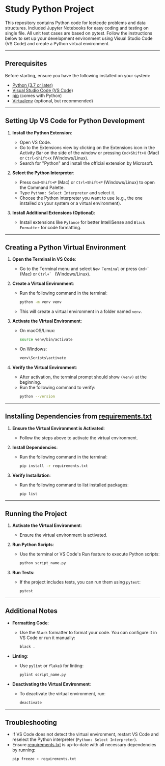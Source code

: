 # Study Python Project

This repository contains Python code for leetcode problems and data structures. Included Jupyter Notebooks for easy coding and testing on single file. All unit test cases are based on pytest. Follow the instructions below to set up your development environment using Visual Studio Code (VS Code) and create a Python virtual environment.

---

## Prerequisites

Before starting, ensure you have the following installed on your system:
- [Python (3.7 or later)](https://www.python.org/downloads/)
- [Visual Studio Code (VS Code)](https://code.visualstudio.com/)
- [pip](https://pip.pypa.io/en/stable/) (comes with Python)
- [Virtualenv](https://virtualenv.pypa.io/en/latest/) (optional, but recommended)

---

## Setting Up VS Code for Python Development

1. **Install the Python Extension**:
   - Open VS Code.
   - Go to the Extensions view by clicking on the Extensions icon in the Activity Bar on the side of the window or pressing `Cmd+Shift+X` (Mac) or `Ctrl+Shift+X` (Windows/Linux).
   - Search for "Python" and install the official extension by Microsoft.

2. **Select the Python Interpreter**:
   - Press `Cmd+Shift+P` (Mac) or `Ctrl+Shift+P` (Windows/Linux) to open the Command Palette.
   - Type `Python: Select Interpreter` and select it.
   - Choose the Python interpreter you want to use (e.g., the one installed on your system or a virtual environment).

3. **Install Additional Extensions (Optional)**:
   - Install extensions like `Pylance` for better IntelliSense and `Black Formatter` for code formatting.

---

## Creating a Python Virtual Environment

1. **Open the Terminal in VS Code**:
   - Go to the Terminal menu and select `New Terminal` or press ``Cmd+` `` (Mac) or ``Ctrl+` `` (Windows/Linux).

2. **Create a Virtual Environment**:
   - Run the following command in the terminal:
     ```bash
     python -m venv venv
     ```
   - This will create a virtual environment in a folder named `venv`.

3. **Activate the Virtual Environment**:
   - On macOS/Linux:
     ```bash
     source venv/bin/activate
     ```
   - On Windows:
     ```bash
     venv\Scripts\activate
     ```

4. **Verify the Virtual Environment**:
   - After activation, the terminal prompt should show `(venv)` at the beginning.
   - Run the following command to verify:
     ```bash
     python --version
     ```

---

## Installing Dependencies from [requirements.txt](http://_vscodecontentref_/1)

1. **Ensure the Virtual Environment is Activated**:
   - Follow the steps above to activate the virtual environment.

2. **Install Dependencies**:
   - Run the following command in the terminal:
     ```bash
     pip install -r requirements.txt
     ```

3. **Verify Installation**:
   - Run the following command to list installed packages:
     ```bash
     pip list
     ```

---

## Running the Project

1. **Activate the Virtual Environment**:
   - Ensure the virtual environment is activated.

2. **Run Python Scripts**:
   - Use the terminal or VS Code's Run feature to execute Python scripts:
     ```bash
     python script_name.py
     ```

3. **Run Tests**:
   - If the project includes tests, you can run them using `pytest`:
     ```bash
     pytest
     ```

---

## Additional Notes

- **Formatting Code**:
  - Use the `Black` formatter to format your code. You can configure it in VS Code or run it manually:
    ```bash
    black .
    ```

- **Linting**:
  - Use `pylint` or `flake8` for linting:
    ```bash
    pylint script_name.py
    ```

- **Deactivating the Virtual Environment**:
  - To deactivate the virtual environment, run:
    ```bash
    deactivate
    ```

---

## Troubleshooting

- If VS Code does not detect the virtual environment, restart VS Code and reselect the Python interpreter (`Python: Select Interpreter`).
- Ensure [requirements.txt](http://_vscodecontentref_/2) is up-to-date with all necessary dependencies by running:
  ```bash
  pip freeze > requirements.txt